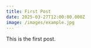 ```yaml
---
title: First Post
date: 2025-03-27T12:00:00.000Z
image: /images/example.jpg
---
```

This is the first post.

